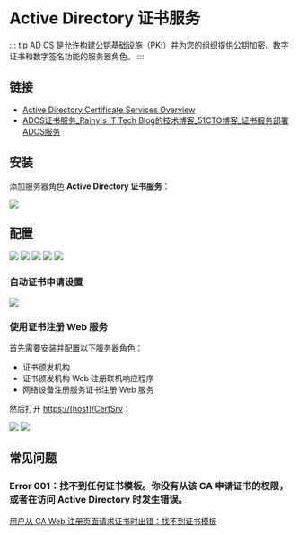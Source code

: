 # Active Directory 证书服务

::: tip
AD CS 是允许构建公钥基础设施（PKI）并为您的组织提供公钥加密、数字证书和数字签名功能的服务器角色。
:::

## 链接

- [Active Directory Certificate Services Overview](https://docs.microsoft.com/zh-cn/previous-versions/windows/it-pro/windows-server-2012-r2-and-2012/hh831740(v=ws.11))
- [ADCS证书服务_Rainy`s IT Tech Blog的技术博客_51CTO博客_证书服务部署ADCS服务](https://blog.51cto.com/rainy0426/1788052)

## 安装

添加服务器角色 **Active Directory 证书服务**：

![](./img/00.png)

## 配置

![](./img/01.png)
![](./img/img-005.jpg)
![](./img/02.png)
![](./img/03.png)
![](./img/04.png)

### 自动证书申请设置

![](./img/img-004.jpg)

### 使用证书注册 Web 服务

首先需要安装并配置以下服务器角色：

- 证书颁发机构
- 证书颁发机构 Web 注册联机响应程序
- 网络设备注册服务证书注册 Web 服务

然后打开 <https://[host]/CertSrv>：

![](./img/05.png)
![](./img/06.png)

## 常见问题

### Error 001：找不到任何证书模板。你没有从该 CA 申请证书的权限，或者在访问 Active Directory 时发生错误。

[用户从 CA Web 注册页面请求证书时出错：找不到证书模板](https://docs.microsoft.com/zh-cn/troubleshoot/windows-server/windows-security/no-certificate-templates-be-found)

